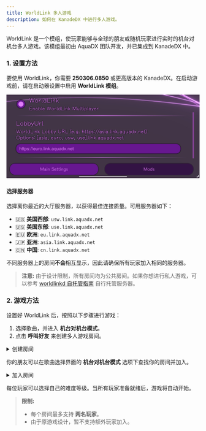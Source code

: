 ```yaml
---
title: WorldLink 多人游戏
description: 如何在 KanadeDX 中进行多人游戏。
---
```


WorldLink 是一个模组，使玩家能够与全球的朋友或随机玩家进行实时的机台对机台多人游戏。该模组最初由 AquaDX 团队开发，并已集成到 KanadeDX 中。

### 1. 设置方法

要使用 WorldLink，你需要 **250306.0850** 或更高版本的 KanadeDX。在启动游戏前，请在启动器设置中启用 **WorldLink 模组**。

![WorldLink 设置](../../../../assets/docs/worldlink-setting.jpg)

#### 选择服务器

选择离你最近的大厅服务器，以获得最佳连接质量。可用服务器如下：

- 🇺🇸 **美国西部**: `usw.link.aquadx.net`
- 🇺🇸 **美国东部**: `use.link.aquadx.net`
- 🇪🇺 **欧洲**: `eu.link.aquadx.net`
- 🇯🇵 **亚洲**: `asia.link.aquadx.net`
- 🇨🇳 **中国**: `cn.link.aquadx.net`

不同服务器上的房间**不会**相互显示，因此请确保所有玩家加入相同的服务器。

> **注意:** 由于设计限制，所有房间均为公共房间。如果你想进行私人游戏，可以参考 [worldlinkd 自托管指南](https://github.com/MewoLab/worldlinkd/blob/main/README.HOST.md) 自行托管服务器。

### 2. 游戏方法

设置好 WorldLink 后，按照以下步骤进行游戏：

1. 选择歌曲，并进入 **机台对机台模式**。
2. 点击 **呼叫好友** 来创建多人游戏房间。

<details>
<summary>创建房间</summary>

![WorldLink 游戏](../../../../assets/docs/worldlink-play.png)

</details>

你的朋友可以在歌曲选择界面的 **机台对机台模式** 选项下查找你的房间并加入。

<details>
<summary>加入房间</summary>

![WorldLink 加入](../../../../assets/docs/worldlink-join.png)

</details>

每位玩家可以选择自己的难度等级。当所有玩家准备就绪后，游戏将自动开始。

> **限制:**  
> - 每个房间最多支持 **两名玩家**。  
> - 由于原游戏设计，暂不支持额外玩家加入。
